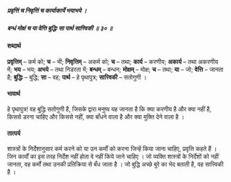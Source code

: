 ##### प्रवृत्तिं च निवृत्तिं च कार्याकार्ये भयाभये ।
##### बन्धं मोक्षं च या वेत्ति बुद्धिः सा पार्थ सात्त्विकी ॥ ३० ॥

#### शब्दार्थ

**प्रवृत्तिम्** – कर्म को; **च** – भी; **निवृत्तिम्** – अकर्म को; **च** – तथा; **कार्य** – करणीय; **अकार्य** – तथा अकरणीय में; **भय** – भय; **अभये** – तथा निडरता में; **बन्धम्** – बन्धन; **मोक्षम्** – मोक्ष; **च** – तथा; **या** – जो; **वेत्ति** – जानता है; **बुद्धिः** – बुद्धि; **सा** – वह; **पार्थ** – हे पृथापुत्र; **सात्त्विकी** – सतोगुणी ।

#### भावार्थ

हे पृथापुत्र! वह बुद्धि सतोगुणी है, जिसके द्वारा मनुष्य यह जानता है कि क्या करणीय है और क्या नहीं है, किससे डरना चाहिए और किससे नहीं, क्या बाँधने वाला है और क्या मुक्ति देने वाला है ।

#### तात्पर्य

शास्त्रों के निर्देशानुसार कर्म करने को या उन कर्मों को करना जिन्हें किया जाना चाहिए, प्रवृत्ति कहते हैं । जिन कार्यों का इस तरह निर्देश नहीं होता वे नहीं किये जाने चाहिए । जो व्यक्ति शास्त्रों के निर्देशों को नहीं जानता, वह कर्मों तथा उनकी प्रतिक्रिया से बँध जाता है । जो बुद्धि अच्छे बुरे का भेद बताती है, वह सात्त्विकी है ।
